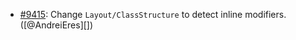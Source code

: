 * [#9415](https://github.com/rubocop-hq/rubocop/issues/9415): Change `Layout/ClassStructure` to detect inline modifiers. ([@AndreiEres][])
